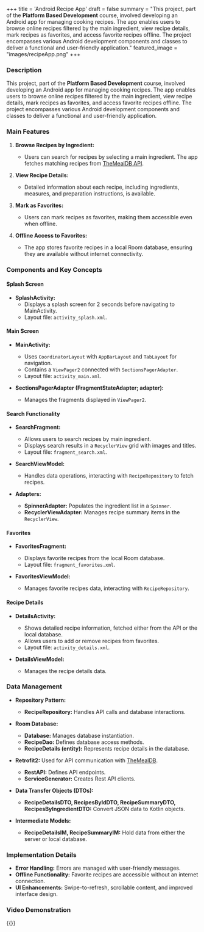 +++
title = 'Android Recipe App'
draft = false
summary = "This project, part of the **Platform Based Development** course, involved developing an Android app for managing cooking recipes. The app enables users to browse online recipes filtered by the main ingredient, view recipe details, mark recipes as favorites, and access favorite recipes offline. The project encompasses various Android development components and classes to deliver a functional and user-friendly application."
featured_image = "images/recipeApp.png"
+++

### Description

This project, part of the **Platform Based Development** course, involved developing an Android app for managing cooking recipes. The app enables users to browse online recipes filtered by the main ingredient, view recipe details, mark recipes as favorites, and access favorite recipes offline. The project encompasses various Android development components and classes to deliver a functional and user-friendly application.

### Main Features

1. **Browse Recipes by Ingredient:**

   - Users can search for recipes by selecting a main ingredient. The app fetches matching recipes from [TheMealDB API](https://www.themealdb.com).

2. **View Recipe Details:**

   - Detailed information about each recipe, including ingredients, measures, and preparation instructions, is available.

3. **Mark as Favorites:**

   - Users can mark recipes as favorites, making them accessible even when offline.

4. **Offline Access to Favorites:**
   - The app stores favorite recipes in a local Room database, ensuring they are available without internet connectivity.

### Components and Key Concepts

#### Splash Screen

- **SplashActivity:**
  - Displays a splash screen for 2 seconds before navigating to MainActivity.
  - Layout file: `activity_splash.xml`.

#### Main Screen

- **MainActivity:**

  - Uses `CoordinatorLayout` with `AppBarLayout` and `TabLayout` for navigation.
  - Contains a `ViewPager2` connected with `SectionsPagerAdapter`.
  - Layout file: `activity_main.xml`.

- **SectionsPagerAdapter (FragmentStateAdapter; adapter):**
  - Manages the fragments displayed in `ViewPager2`.

#### Search Functionality

- **SearchFragment:**

  - Allows users to search recipes by main ingredient.
  - Displays search results in a `RecyclerView` grid with images and titles.
  - Layout file: `fragment_search.xml`.

- **SearchViewModel:**
  - Handles data operations, interacting with `RecipeRepository` to fetch recipes.
- **Adapters:**
  - **SpinnerAdapter:** Populates the ingredient list in a `Spinner`.
  - **RecyclerViewAdapter:** Manages recipe summary items in the `RecyclerView`.

#### Favorites

- **FavoritesFragment:**

  - Displays favorite recipes from the local Room database.
  - Layout file: `fragment_favorites.xml`.

- **FavoritesViewModel:**
  - Manages favorite recipes data, interacting with `RecipeRepository`.

#### Recipe Details

- **DetailsActivity:**

  - Shows detailed recipe information, fetched either from the API or the local database.
  - Allows users to add or remove recipes from favorites.
  - Layout file: `activity_details.xml`.

- **DetailsViewModel:**
  - Manages the recipe details data.

### Data Management

- **Repository Pattern:**

  - **RecipeRepository:** Handles API calls and database interactions.

- **Room Database:**

  - **Database:** Manages database instantiation.
  - **RecipeDao:** Defines database access methods.
  - **RecipeDetails (entity):** Represents recipe details in the database.

- **Retrofit2:** Used for API communication with [TheMealDB](https://www.themealdb.com).

  - **RestAPI:** Defines API endpoints.
  - **ServiceGenerator:** Creates Rest API clients.

- **Data Transfer Objects (DTOs):**

  - **RecipeDetailsDTO, RecipesByIdDTO, RecipeSummaryDTO, RecipesByIngredientDTO:** Convert JSON data to Kotlin objects.

- **Intermediate Models:**
  - **RecipeDetailsIM, RecipeSummaryIM:** Hold data from either the server or local database.

### Implementation Details

- **Error Handling:** Errors are managed with user-friendly messages.
- **Offline Functionality:** Favorite recipes are accessible without an internet connection.
- **UI Enhancements:** Swipe-to-refresh, scrollable content, and improved interface design.

### Video Demonstration

{{<videoPortrait src="/videos/androidRecipeApp.webm" type="video/webm" preload="auto" >}}

